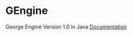 # GEngine
George Engine Version 1.0 in Java
[Documentation](https://github.com/0utlands/GEngine/blob/master/GEngine%20Guide.pdf)
